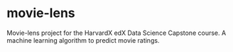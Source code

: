 # movie-lens
Movie-lens project for the HarvardX edX Data Science Capstone course. A machine learning algorithm to predict movie ratings.
